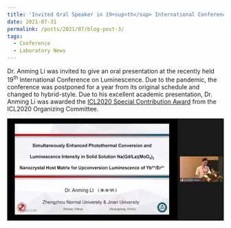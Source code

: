 ```yaml
---
title: 'Invited Oral Speaker in 19<sup>th</sup> International Conference on Luminescence (ICL2020)'
date: 2021-07-31
permalink: /posts/2021/07/blog-post-3/
tags:
  - Conference
  - Laboratory News
---
```


Dr. Anming Li was invited to give an oral presentation at the recently held 19<sup>th</sup> International Conference on Luminescence. Due to the pandemic, the conference was postponed for a year from its original schedule and changed to hybrid-style. Due to his excellent academic presentation, Dr. Anming Li was awarded the [ICL2020 Special Contribution Award](/awards/2021-award4) from the ICL2020 Organizing Committee.

![ICL2020talk](/images/icltalk.png)

